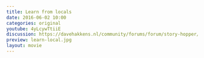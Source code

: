 ```yaml
---
title: Learn from locals
date: 2016-06-02 10:00
categories: original
youtube: 4yLcywTtiiE
discussion: https://davehakkens.nl/community/forums/forum/story-hopper/discuss/
preview: learn-local.jpg
layout: movie
---
```

